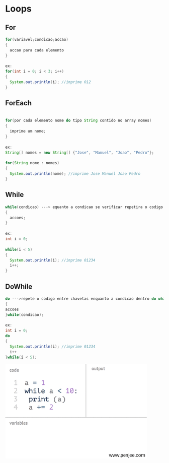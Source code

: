 # Loops
## For
```java
for(variavel;condicao;accao)
{
  accao para cada elemento
}

ex:
for(int i = 0; i < 3; i++)
{
  System.out.println(i); //imprime 012
}
```
## ForEach
```java

for(por cada elemento nome do tipo String contido no array nomes)
{
  imprime um nome;
}

ex:
String[] nomes = new String[] {"Jose", "Manuel", "Joao", "Pedro"};

for(String nome : nomes)
{
  System.out.println(nome); //imprime Jose Manuel Joao Pedro
}
```
## While
```java
while(condicao) ---> equanto a condicao se verificar repetira o codigo dentro de chavetas
{
  accoes;
}

ex:
int i = 0;

while(i < 5)
{
  System.out.println(i); //imprime 01234
  i++;
}
```
## DoWhile
```java
do --->repete o codigo entre chavetas enquanto a condicao dentro do while se verificar
{
accoes
}while(condicao);

ex:
int i = 0;
do
{
  System.out.println(i); //imprime 01234
  i++
}while(i < 5);
```
![GitHub Logo](https://github.com/TheWebs/JHelp-PT/blob/master/Imagens/giphy%20(34).gif?raw=true)
